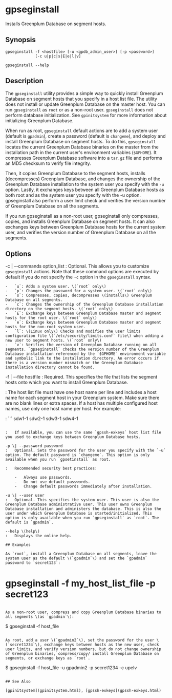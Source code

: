 # gpseginstall 

Installs Greenplum Database on segment hosts.

## Synopsis 

```
gpseginstall -f <hostfile> [-u <gpdb_admin_user>] [-p <password>] 
             [-c u|p|c|s|E|e|l|v]

gpseginstall --help
```

## Description 

The `gpseginstall` utility provides a simple way to quickly install Greenplum Database on segment hosts that you specify in a host list file. The utility does not install or update Greenplum Database on the master host. You can run `gpseginstall` as `root` or as a non-root user. `gpseginstall` does not perform database initialization. See `gpinitsystem` for more information about initializing Greenplum Database.

When run as root, `gpseginstall` default actions are to add a system user \(default is `gpadmin`\), create a password \(default is `changeme`\), and deploy and install Greenplum Database on segment hosts. To do this, `gpseginstall` locates the current Greenplum Database binaries on the master from the installation path in the current user's environment variables \(`$GPHOME`\). It compresses Greenplum Database software into a `tar.gz` file and performs an MD5 checksum to verify file integrity.

Then, it copies Greenplum Database to the segment hosts, installs \(decompresses\) Greenplum Database, and changes the ownership of the Greenplum Database installation to the system user you specify with the `-u` option. Lastly, it exchanges keys between all Greenplum Database hosts as both root and as the system user you specify with the -u option. gpseginstall also perform a user limit check and verifies the version number of Greenplum Database on all the segments.

If you run gpseginstall as a non-root user, gpseginstall only compresses, copies, and installs Greenplum Database on segment hosts. It can also exchanges keys between Greenplum Database hosts for the current system user, and verifies the version number of Greenplum Database on all the segments.

## Options 

-c \| --commands option\_list
:   Optional. This allows you to customize `gpseginstall` actions. Note that these command options are executed by default if you do not specify the `-c` option in the `gpseginstall` syntax.

    -   `u`: Adds a system user. \(`root` only\)
    -   `p`: Changes the password for a system user. \(`root` only\)
    -   `s`: Compresses, copies, decompresses \(installs\) Greenplum Database on all segments.
    -   `c`: Changes the ownership of the Greenplum Database installation directory on the segment hosts. \(`root` only\)
    -   `E`: Exchange keys between Greenplum Database master and segment hosts for the root user. \(`root` only\)
    -   `e`: Exchange keys between Greenplum Database master and segment hosts for the non-root system user.
    -   `l`: \(Linux only\) Checks and modifies the user limits configuration file \(`/etc/security/limits.conf` file\) when adding a new user to segment hosts. \(`root` only\)
    -   `v`: Verifies the version of Greenplum Database running on all segments. `gpseginstall` checks the version number of the Greenplum Database installation referenced by the `$GPHOME` environment variable and symbolic link to the installation directory. An error occurs if there is a version number mismatch or the Greenplum Database installation directory cannot be found.

-f \| --file hostfile
:   Required. This specifies the file that lists the segment hosts onto which you want to install Greenplum Database.

:   The host list file must have one host name per line and includes a host name for each segment host in your Greenplum system. Make sure there are no blank lines or extra spaces. If a host has multiple configured host names, use only one host name per host. For example:

:   ```
sdw1-1
sdw2-1
sdw3-1
sdw4-1
```

:   If available, you can use the same `gpssh-exkeys` host list file you used to exchange keys between Greenplum Database hosts.

-p \| --password password
:   Optional. Sets the password for the user you specify with the `-u` option. The default password is `changeme`. This option is only available when you run `gpsetinstall` as root.

:   Recommended security best practices:

    -   Always use passwords.
    -   Do not use default passwords.
    -   Change default passwords immediately after installation.

-u \| --user user
:   Optional. This specifies the system user. This user is also the Greenplum Database administrative user. This user owns Greenplum Database installation and administers the database. This is also the user under which Greenplum Database is started/initialized. This option is only available when you run `gpseginstall` as `root`. The default is `gpadmin`.

--help \(help\)
:   Displays the online help.

## Examples 

As `root`, install a Greenplum Database on all segments, leave the system user as the default \(`gpadmin`\) and set the `gpadmin` password to `secret123`:

```
# gpseginstall -f my_host_list_file -p secret123
```

As a non-root user, compress and copy Greenplum Database binaries to all segments \(as `gpadmin`\):

```
$ gpseginstall -f host_file
```

As root, add a user \(`gpadmin2`\), set the password for the user \(`secret1234`\), exchange keys between hosts as the new user, check user limits, and verify version numbers, but do not change ownership of Greenplum binaries, compress/copy/ install Greenplum Database on segments, or exchange keys as `root`.

```
$ gpseginstall -f host_file -u gpadmin2 -p secret1234 -c upelv
```

## See Also 

[gpinitsystem](gpinitsystem.html), [gpssh-exkeys](gpssh-exkeys.html)

